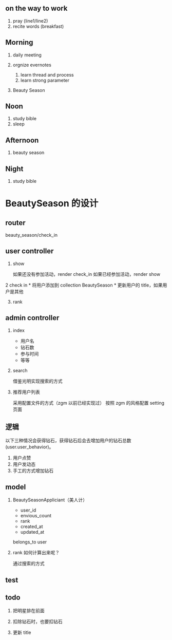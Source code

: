 ## on the way to work

1. pray (line1/line2)
2. recite words (breakfast)

## Morning

1. daily meeting
2. orgnize evernotes
    1. learn thread and process
    2. learn strong parameter

3. Beauty Season

## Noon

1. study bible
2. sleep

## Afternoon

1. beauty season

## Night

1. study bible


# BeautySeason 的设计


## router

beauty_season/check_in

## user controller

1. show

    如果还没有参加活动，render check_in
    如果已经参加活动，render show

2 check in 
     * 将用户添加到 collection BeautySeason 
     * 更新用户的 title，如果用户是其他
     
3. rank


## admin controller 

1. index
     * 用户名
     * 钻石数
     * 参与时间
     * 等等

2. search 

     借鉴光明实现搜索的方式

3. 推荐用户列表

     采用配置文件的方式（zgm 以前已经实现过）
     按照 zgm 的风格配置 setting 页面



## 逻辑


以下三种情况会获得钻石，获得钻石后会去增加用户的钻石总数 (user.user_behavior)。

1. 用户点赞
2. 用户发动态
3. 手工的方式增加钻石



## model


1. BeautySeasonAppliciant（美人计）

    * user_id
    * envious_count
    * rank
    * created_at
    * updated_at   

    belongs_to user

2. rank 如何计算出来呢？ 

    通过搜索的方式


## test



## todo  

1. 把明星排在前面

2. 扣除钻石时，也要扣钻石

3. 更新 title